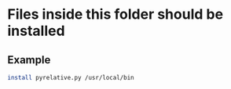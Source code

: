 # Files inside this folder should be installed
## Example
```bash
install pyrelative.py /usr/local/bin
```
